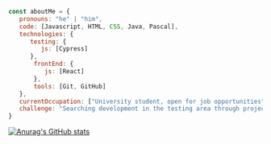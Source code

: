 ```javascript
const aboutMe = {
   pronouns: "he" | "him",
   code: [Javascript, HTML, CSS, Java, Pascal],
   technologies: {
      testing: {
         js: [Cypress]
      },
       frontEnd: {
          js: [React]
       },
       tools: [Git, GitHub]
   },
   currentOccupation: ["University student, open for job opportunities"],
   challenge: "Searching development in the testing area through projects."
}

```

[![Anurag's GitHub stats](https://github-readme-stats.vercel.app/api?username=ValenUNLP)](https://github.com/anuraghazra/github-readme-stats)

<!--
**ValenUNLP/ValenUNLP** is a ✨ _special_ ✨ repository because its `README.md` (this file) appears on your GitHub profile.

Here are some ideas to get you started:

- 🔭 I’m currently working on ...
- 🌱 I’m currently learning ...
- 👯 I’m looking to collaborate on ...
- 🤔 I’m looking for help with ...
- 💬 Ask me about ...
- 📫 How to reach me: ...
- 😄 Pronouns: ...
- ⚡ Fun fact: ...
-->

